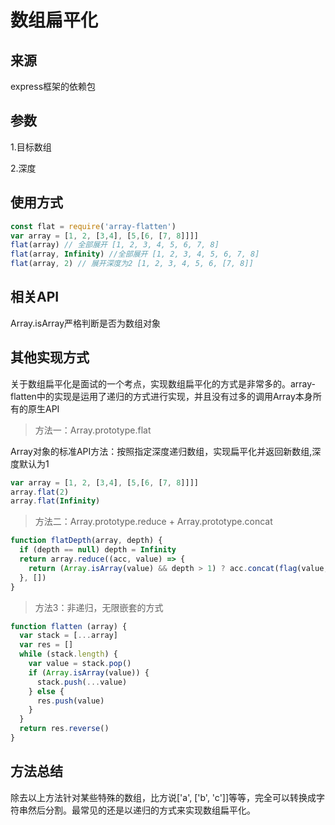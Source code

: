 # 数组扁平化

## 来源
express框架的依赖包

## 参数
  1.目标数组

  2.深度

## 使用方式
```javascript
const flat = require('array-flatten')
var array = [1, 2, [3,4], [5,[6, [7, 8]]]]
flat(array) // 全部展开 [1, 2, 3, 4, 5, 6, 7, 8]
flat(array, Infinity) //全部展开 [1, 2, 3, 4, 5, 6, 7, 8]
flat(array, 2) // 展开深度为2 [1, 2, 3, 4, 5, 6, [7, 8]]
```

## 相关API
Array.isArray严格判断是否为数组对象


## 其他实现方式
关于数组扁平化是面试的一个考点，实现数组扁平化的方式是非常多的。array-flatten中的实现是运用了递归的方式进行实现，并且没有过多的调用Array本身所有的原生API

>方法一：Array.prototype.flat

Array对象的标准API方法：按照指定深度递归数组，实现扁平化并返回新数组,深度默认为1
```javascript
var array = [1, 2, [3,4], [5,[6, [7, 8]]]]
array.flat(2)
array.flat(Infinity)
```

>方法二：Array.prototype.reduce + Array.prototype.concat

```javascript
function flatDepth(array, depth) {
  if (depth == null) depth = Infinity
  return array.reduce((acc, value) => {
    return (Array.isArray(value) && depth > 1) ? acc.concat(flag(value, depth - 1)) : acc.concat(value)
  }, [])
}
```

>方法3：非递归，无限嵌套的方式

```javascript
function flatten (array) {
  var stack = [...array]
  var res = []
  while (stack.length) {
    var value = stack.pop()
    if (Array.isArray(value)) {
      stack.push(...value)
    } else {
      res.push(value)
    }
  }
  return res.reverse()
}
```

## 方法总结
除去以上方法针对某些特殊的数组，比方说['a', ['b', 'c']]等等，完全可以转换成字符串然后分割。最常见的还是以递归的方式来实现数组扁平化。
